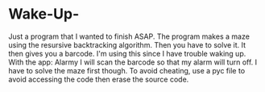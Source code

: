 # Wake-Up-
Just a program that I wanted to finish ASAP. The program makes a maze using the resursive backtracking algorithm. Then you have to solve it. It then gives you a barcode. I'm using this since I have trouble waking up. With the app: Alarmy I will scan the barcode so that my alarm will turn off. I have to solve the maze first though. To avoid cheating, use a pyc file to avoid accessing the code then erase the source code.
